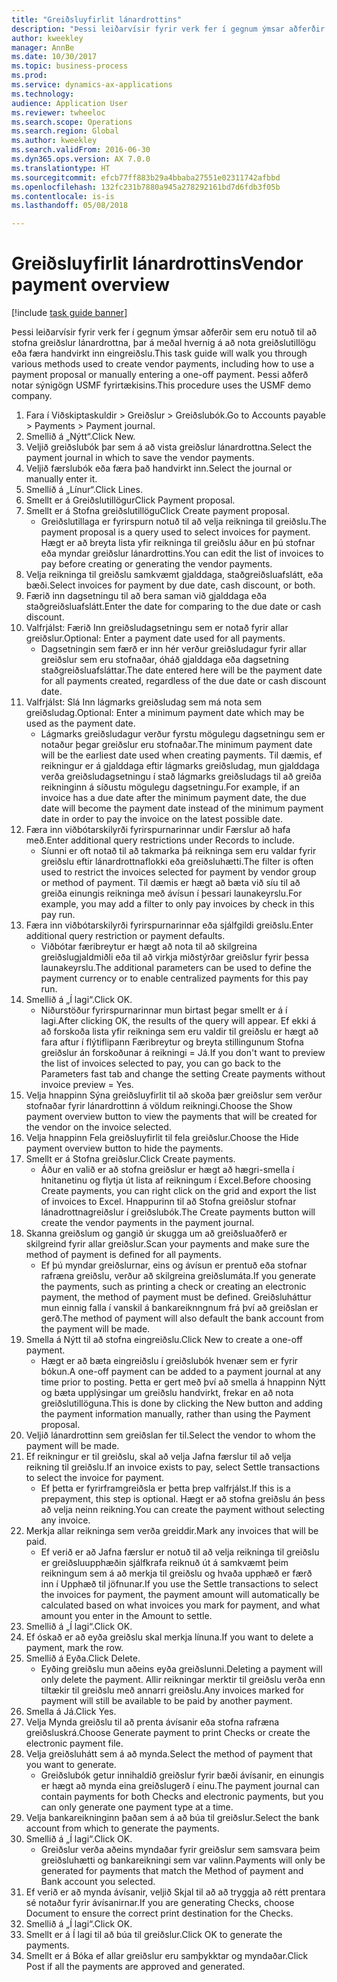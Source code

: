```yaml
--- 
title: "Greiðsluyfirlit lánardrottins"
description: "Þessi leiðarvísir fyrir verk fer í gegnum ýmsar aðferðir sem eru notuð til að stofna greiðslur lánardrottna, þar á meðal hvernig á að nota greiðslutillögu eða færa handvirkt inn eingreiðslu."
author: kweekley
manager: AnnBe
ms.date: 10/30/2017
ms.topic: business-process
ms.prod: 
ms.service: dynamics-ax-applications
ms.technology: 
audience: Application User
ms.reviewer: twheeloc
ms.search.scope: Operations
ms.search.region: Global
ms.author: kweekley
ms.search.validFrom: 2016-06-30
ms.dyn365.ops.version: AX 7.0.0
ms.translationtype: HT
ms.sourcegitcommit: efcb77ff883b29a4bbaba27551e02311742afbbd
ms.openlocfilehash: 132fc231b7880a945a278292161bd7d6fdb3f05b
ms.contentlocale: is-is
ms.lasthandoff: 05/08/2018

---
```

# <a name="vendor-payment-overview"></a><span data-ttu-id="e4884-103">Greiðsluyfirlit lánardrottins</span><span class="sxs-lookup"><span data-stu-id="e4884-103">Vendor payment overview</span></span>

[!include [task guide banner](../../includes/task-guide-banner.md)]

<span data-ttu-id="e4884-104">Þessi leiðarvísir fyrir verk fer í gegnum ýmsar aðferðir sem eru notuð til að stofna greiðslur lánardrottna, þar á meðal hvernig á að nota greiðslutillögu eða færa handvirkt inn eingreiðslu.</span><span class="sxs-lookup"><span data-stu-id="e4884-104">This task guide will walk you through various methods used to create vendor payments, including how to use a payment proposal or manually entering a one-off payment.</span></span> <span data-ttu-id="e4884-105">Þessi aðferð notar sýnigögn USMF fyrirtækisins.</span><span class="sxs-lookup"><span data-stu-id="e4884-105">This procedure uses the USMF demo company.</span></span>

1. <span data-ttu-id="e4884-106">Fara í Viðskiptaskuldir > Greiðslur > Greiðslubók.</span><span class="sxs-lookup"><span data-stu-id="e4884-106">Go to Accounts payable > Payments > Payment journal.</span></span>
2. <span data-ttu-id="e4884-107">Smellið á „Nýtt“.</span><span class="sxs-lookup"><span data-stu-id="e4884-107">Click New.</span></span>
3. <span data-ttu-id="e4884-108">Veljið greiðslubók þar sem á að vista greiðslur lánardrottna.</span><span class="sxs-lookup"><span data-stu-id="e4884-108">Select the payment journal in which to save the vendor payments.</span></span> 
4. <span data-ttu-id="e4884-109">Veljið færslubók eða færa það handvirkt inn.</span><span class="sxs-lookup"><span data-stu-id="e4884-109">Select the journal or manually enter it.</span></span>
5. <span data-ttu-id="e4884-110">Smellið á „Línur“.</span><span class="sxs-lookup"><span data-stu-id="e4884-110">Click Lines.</span></span>
6. <span data-ttu-id="e4884-111">Smellt er á Greiðslutillögur</span><span class="sxs-lookup"><span data-stu-id="e4884-111">Click Payment proposal.</span></span>
7. <span data-ttu-id="e4884-112">Smellt er á Stofna greiðslutillögu</span><span class="sxs-lookup"><span data-stu-id="e4884-112">Click Create payment proposal.</span></span>
    * <span data-ttu-id="e4884-113">Greiðslutillaga er fyrirspurn notuð til að velja reikninga til greiðslu.</span><span class="sxs-lookup"><span data-stu-id="e4884-113">The payment proposal is a query used to select invoices for payment.</span></span> <span data-ttu-id="e4884-114">Hægt er að breyta lista yfir reikninga til greiðslu áður en þú stofnar eða myndar greiðslur lánardrottins.</span><span class="sxs-lookup"><span data-stu-id="e4884-114">You can edit the list of invoices to pay before creating or generating the vendor payments.</span></span>  
8. <span data-ttu-id="e4884-115">Velja reikninga til greiðslu samkvæmt gjalddaga, staðgreiðsluafslátt, eða bæði.</span><span class="sxs-lookup"><span data-stu-id="e4884-115">Select invoices for payment by due date, cash discount, or both.</span></span> 
9. <span data-ttu-id="e4884-116">Færið inn dagsetningu til að bera saman við gjalddaga eða staðgreiðsluafslátt.</span><span class="sxs-lookup"><span data-stu-id="e4884-116">Enter the date for comparing to the due date or cash discount.</span></span> 
10. <span data-ttu-id="e4884-117">Valfrjálst: Færið Inn greiðsludagsetningu sem er notað fyrir allar greiðslur.</span><span class="sxs-lookup"><span data-stu-id="e4884-117">Optional: Enter a payment date used for all payments.</span></span>
    * <span data-ttu-id="e4884-118">Dagsetningin sem færð er inn hér verður greiðsludagur fyrir allar greiðslur sem eru stofnaðar, óháð gjalddaga eða dagsetning staðgreiðsluafsláttar.</span><span class="sxs-lookup"><span data-stu-id="e4884-118">The date entered here will be the payment date for all payments created, regardless of the due date or cash discount date.</span></span>  
11. <span data-ttu-id="e4884-119">Valfrjálst: Slá Inn lágmarks greiðsludag sem má nota sem greiðsludag.</span><span class="sxs-lookup"><span data-stu-id="e4884-119">Optional: Enter a minimum payment date which may be used as the payment date.</span></span>
    * <span data-ttu-id="e4884-120">Lágmarks greiðsludagur verður fyrstu mögulegu dagsetningu sem er notaður þegar greiðslur eru stofnaðar.</span><span class="sxs-lookup"><span data-stu-id="e4884-120">The minimum payment date will be the earliest date used when creating payments.</span></span> <span data-ttu-id="e4884-121">Til dæmis, ef reikningur er á gjalddaga eftir lágmarks greiðsludag, mun gjalddaga verða greiðsludagsetningu í stað lágmarks greiðsludags til að greiða reikninginn á síðustu mögulegu dagsetningu.</span><span class="sxs-lookup"><span data-stu-id="e4884-121">For example, if an invoice has a due date after the minimum payment date, the due date will become the payment date instead of the minimum payment date in order to pay the invoice on the latest possible date.</span></span>  
12. <span data-ttu-id="e4884-122">Færa inn viðbótarskilyrði fyrirspurnarinnar undir Færslur að hafa með.</span><span class="sxs-lookup"><span data-stu-id="e4884-122">Enter additional query restrictions under Records to include.</span></span>
    * <span data-ttu-id="e4884-123">Síunni er oft notað til að takmarka þá reikninga sem eru valdar fyrir greiðslu eftir lánardrottnaflokki eða greiðsluhætti.</span><span class="sxs-lookup"><span data-stu-id="e4884-123">The filter is often used to restrict the invoices selected for payment by vendor group or method of payment.</span></span> <span data-ttu-id="e4884-124">Til dæmis er hægt að bæta við síu til að greiða einungis reikninga með ávísun í þessari launakeyrslu.</span><span class="sxs-lookup"><span data-stu-id="e4884-124">For example, you may add a filter to only pay invoices by check in this pay run.</span></span>  
13. <span data-ttu-id="e4884-125">Færa inn viðbótarskilyrði fyrirspurnarinnar eða sjálfgildi greiðslu.</span><span class="sxs-lookup"><span data-stu-id="e4884-125">Enter additional query restriction or payment defaults.</span></span> 
    * <span data-ttu-id="e4884-126">Viðbótar færibreytur er hægt að nota til að skilgreina greiðslugjaldmiðli eða til að virkja miðstýrðar greiðslur fyrir þessa launakeyrslu.</span><span class="sxs-lookup"><span data-stu-id="e4884-126">The additional parameters can be used to define the payment currency or to enable centralized payments for this pay run.</span></span>  
14. <span data-ttu-id="e4884-127">Smellið á „Í lagi“.</span><span class="sxs-lookup"><span data-stu-id="e4884-127">Click OK.</span></span>
    * <span data-ttu-id="e4884-128">Niðurstöður fyrirspurnarinnar mun birtast þegar smellt er á í lagi.</span><span class="sxs-lookup"><span data-stu-id="e4884-128">After clicking OK, the results of the query will appear.</span></span> <span data-ttu-id="e4884-129">Ef ekki á að forskoða lista yfir reikninga sem eru valdir til greiðslu er hægt að fara aftur í flýtiflipann Færibreytur og breyta stillingunum Stofna greiðslur án forskoðunar á reikningi = Já.</span><span class="sxs-lookup"><span data-stu-id="e4884-129">If you don't want to preview the list of invoices selected to pay, you can go back to the Parameters fast tab and change the setting Create payments without invoice preview = Yes.</span></span>  
15. <span data-ttu-id="e4884-130">Velja hnappinn Sýna greiðsluyfirlit til að skoða þær greiðslur sem verður stofnaðar fyrir lánardrottinn á völdum reikningi.</span><span class="sxs-lookup"><span data-stu-id="e4884-130">Choose the Show payment overview button to view the payments that will be created for the vendor on the invoice selected.</span></span>
16. <span data-ttu-id="e4884-131">Velja hnappinn Fela greiðsluyfirlit til fela greiðslur.</span><span class="sxs-lookup"><span data-stu-id="e4884-131">Choose the Hide payment overview button to hide the payments.</span></span> 
17. <span data-ttu-id="e4884-132">Smellt er á Stofna greiðslur.</span><span class="sxs-lookup"><span data-stu-id="e4884-132">Click Create payments.</span></span>
    * <span data-ttu-id="e4884-133">Áður en valið er að stofna greiðslur er hægt að hægri-smella í hnitanetinu og flytja út lista af reikningum í Excel.</span><span class="sxs-lookup"><span data-stu-id="e4884-133">Before choosing Create payments, you can right click on the grid and export the list of invoices to Excel.</span></span> <span data-ttu-id="e4884-134">Hnappurinn til að Stofna greiðslur stofnar lánadrottnagreiðslur í greiðslubók.</span><span class="sxs-lookup"><span data-stu-id="e4884-134">The Create payments button will create the vendor payments in the payment journal.</span></span>  
18. <span data-ttu-id="e4884-135">Skanna greiðslum og gangið úr skugga um að greiðsluaðferð er skilgreind fyrir allar greiðslur.</span><span class="sxs-lookup"><span data-stu-id="e4884-135">Scan your payments and make sure the method of payment is defined for all payments.</span></span> 
    * <span data-ttu-id="e4884-136">Ef þú myndar greiðslurnar, eins og ávísun er prentuð eða stofnar rafræna greiðslu, verður að skilgreina greiðslumáta.</span><span class="sxs-lookup"><span data-stu-id="e4884-136">If you generate the payments, such as printing a check or creating an electronic payment, the method of payment must be defined.</span></span> <span data-ttu-id="e4884-137">Greiðsluháttur mun einnig falla í vanskil á bankareiknngnum frá því að greiðslan er gerð.</span><span class="sxs-lookup"><span data-stu-id="e4884-137">The method of payment will also default the bank account from the payment will be made.</span></span>  
19. <span data-ttu-id="e4884-138">Smella á Nýtt til að stofna eingreiðslu.</span><span class="sxs-lookup"><span data-stu-id="e4884-138">Click New to create a one-off payment.</span></span>
    * <span data-ttu-id="e4884-139">Hægt er að bæta eingreiðslu í greiðslubók hvenær sem er fyrir bókun.</span><span class="sxs-lookup"><span data-stu-id="e4884-139">A one-off payment can be added to a payment journal at any time prior to posting.</span></span> <span data-ttu-id="e4884-140">Þetta er gert með því að smella á hnappinn Nýtt og bæta upplýsingar um greiðslu handvirkt, frekar en að nota greiðslutillöguna.</span><span class="sxs-lookup"><span data-stu-id="e4884-140">This is done by clicking the New button and adding the payment information manually, rather than using the Payment proposal.</span></span>  
20. <span data-ttu-id="e4884-141">Veljið lánardrottinn sem greiðslan fer til.</span><span class="sxs-lookup"><span data-stu-id="e4884-141">Select the vendor to whom the payment will be made.</span></span>
21. <span data-ttu-id="e4884-142">Ef reikningur er til greiðslu, skal að velja Jafna færslur til að velja reikning til greiðslu.</span><span class="sxs-lookup"><span data-stu-id="e4884-142">If an invoice exists to pay, select Settle transactions to select the invoice for payment.</span></span>
    * <span data-ttu-id="e4884-143">Ef þetta er fyrirframgreiðsla er þetta þrep valfrjálst.</span><span class="sxs-lookup"><span data-stu-id="e4884-143">If this is a prepayment, this step is optional.</span></span> <span data-ttu-id="e4884-144">Hægt er að stofna greiðslu án þess að velja neinn reikning.</span><span class="sxs-lookup"><span data-stu-id="e4884-144">You can create the payment without selecting any invoice.</span></span>  
22. <span data-ttu-id="e4884-145">Merkja allar reikninga sem verða greiddir.</span><span class="sxs-lookup"><span data-stu-id="e4884-145">Mark any invoices that will be paid.</span></span>
    * <span data-ttu-id="e4884-146">Ef verið er að Jafna færslur er notuð til að velja reikninga til greiðslu er greiðsluupphæðin sjálfkrafa reiknuð út á samkvæmt þeim reikningum sem á að merkja til greiðslu og hvaða upphæð er færð inn í Upphæð til jöfnunar.</span><span class="sxs-lookup"><span data-stu-id="e4884-146">If you use the Settle transactions to select the invoices for payment, the payment amount will automatically be calculated based on what invoices you mark for payment, and what amount you enter in the Amount to settle.</span></span>  
23. <span data-ttu-id="e4884-147">Smellið á „Í lagi“.</span><span class="sxs-lookup"><span data-stu-id="e4884-147">Click OK.</span></span>
24. <span data-ttu-id="e4884-148">Ef óskað er að eyða greiðslu skal merkja línuna.</span><span class="sxs-lookup"><span data-stu-id="e4884-148">If you want to delete a payment, mark the row.</span></span>
25. <span data-ttu-id="e4884-149">Smellið á Eyða.</span><span class="sxs-lookup"><span data-stu-id="e4884-149">Click Delete.</span></span>
    * <span data-ttu-id="e4884-150">Eyðing greiðslu mun aðeins eyða greiðslunni.</span><span class="sxs-lookup"><span data-stu-id="e4884-150">Deleting a payment will only delete the payment.</span></span> <span data-ttu-id="e4884-151">Allir reikningar merktir til greiðslu verða enn tiltækir til greiðslu með annarri greiðslu.</span><span class="sxs-lookup"><span data-stu-id="e4884-151">Any invoices marked for payment will still be available to be paid by another payment.</span></span>  
26. <span data-ttu-id="e4884-152">Smella á Já.</span><span class="sxs-lookup"><span data-stu-id="e4884-152">Click Yes.</span></span>
27. <span data-ttu-id="e4884-153">Velja Mynda greiðslu til að prenta ávísanir eða stofna rafræna greiðsluskrá.</span><span class="sxs-lookup"><span data-stu-id="e4884-153">Choose Generate payment to print Checks or create the electronic payment file.</span></span>
28. <span data-ttu-id="e4884-154">Velja greiðsluhátt sem á að mynda.</span><span class="sxs-lookup"><span data-stu-id="e4884-154">Select the method of payment that you want to generate.</span></span>
    * <span data-ttu-id="e4884-155">Greiðslubók getur innihaldið greiðslur fyrir bæði ávísanir, en einungis er hægt að mynda eina greiðslugerð í einu.</span><span class="sxs-lookup"><span data-stu-id="e4884-155">The payment journal can contain payments for both Checks and electronic payments, but you can only generate one payment type at a time.</span></span>  
29. <span data-ttu-id="e4884-156">Velja bankareikninginn þaðan sem á að búa til greiðslur.</span><span class="sxs-lookup"><span data-stu-id="e4884-156">Select the bank account from which to generate the payments.</span></span>
30. <span data-ttu-id="e4884-157">Smellið á „Í lagi“.</span><span class="sxs-lookup"><span data-stu-id="e4884-157">Click OK.</span></span>
    * <span data-ttu-id="e4884-158">Greiðslur verða aðeins myndaðar fyrir greiðslur sem samsvara þeim greiðsluhætti og bankareikningi sem var valinn.</span><span class="sxs-lookup"><span data-stu-id="e4884-158">Payments will only be generated for payments that match the Method of payment and Bank account you selected.</span></span>  
31. <span data-ttu-id="e4884-159">Ef verið er að mynda ávísanir, veljið Skjal til að að tryggja að rétt prentara sé notaður fyrir ávísanirnar.</span><span class="sxs-lookup"><span data-stu-id="e4884-159">If you are generating Checks, choose Document to ensure the correct print destination for the Checks.</span></span>
32. <span data-ttu-id="e4884-160">Smellið á „Í lagi“.</span><span class="sxs-lookup"><span data-stu-id="e4884-160">Click OK.</span></span>
33. <span data-ttu-id="e4884-161">Smellt er á Í lagi til að búa til greiðslur.</span><span class="sxs-lookup"><span data-stu-id="e4884-161">Click OK to generate the payments.</span></span>
34. <span data-ttu-id="e4884-162">Smellt er á Bóka ef allar greiðslur eru samþykktar og myndaðar.</span><span class="sxs-lookup"><span data-stu-id="e4884-162">Click Post if all the payments are approved and generated.</span></span> 


